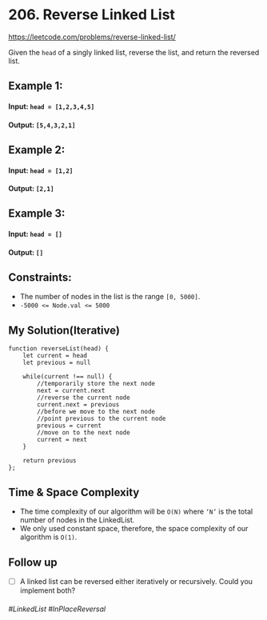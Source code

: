 # 206. Reverse Linked List
https://leetcode.com/problems/reverse-linked-list/

Given the `head` of a singly linked list, reverse the list, and return the reversed list.

## Example 1:
#### Input: `head = [1,2,3,4,5]`
#### Output: `[5,4,3,2,1]`
## Example 2:
#### Input: `head = [1,2]`
#### Output: `[2,1]`
## Example 3:
#### Input: `head = []`
#### Output: `[]`
 

## Constraints:

- The number of nodes in the list is the range `[0, 5000]`.
- `-5000 <= Node.val <= 5000`

## My Solution(Iterative)
````
function reverseList(head) {
    let current = head
    let previous = null
    
    while(current !== null) {
        //temporarily store the next node
        next = current.next
        //reverse the current node
        current.next = previous
        //before we move to the next node
        //point previous to the current node
        previous = current
        //move on to the next node
        current = next
    }
    
    return previous
};
````

## Time & Space Complexity
- The time complexity of our algorithm will be `O(N)` where `‘N’` is the total number of nodes in the LinkedList.
- We only used constant space, therefore, the space complexity of our algorithm is `O(1)`.

## Follow up
- [ ] A linked list can be reversed either iteratively or recursively. Could you implement both?

###### #LinkedList #InPlaceReversal
